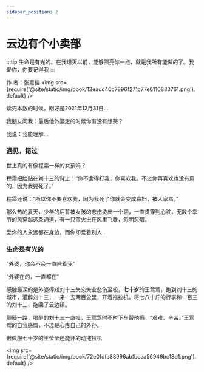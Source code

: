 ```yaml
---
sidebar_position: 2
---
```


# 云边有个小卖部
:::tip
生命是有光的。在我熄灭以前，能够照亮你一点，就是我所有能做的了。我爱你，你要记得我
:::


作    者：张嘉佳
<img src={require('@site/static/img/book/13eadc46c7896f271c77e6110883761.png').default} />

读完本数的时候，刚好是2021年12月31日...

我朋友问我：最后他外婆走的时候你有没有想哭？

我说：我能理解...


### 遇见，错过

世上真的有像程霜一样的女孩吗？

程霜把脸贴在刘十三的背上：“你不舍得打我，你喜欢我。不过你再喜欢也没有用的，因为我要死了。”

程霜还说：“所以你不要喜欢我，因为我死了你就会变成寡妇，被人家骂。”

那么热的夏天，少年的后背被女孩的悲伤烫出一个洞，一直贯穿到心脏，无数个季节的风穿越这条通道，有一只萤火虫在风里飞舞，忽明忽暗。

爱你的人永远都在身边，而你却爱着别人...

### 生命是有光的

“外婆，你会不会一直陪着我”

“外婆在的，一直都在”

感触最深的是外婆得知刘十三失恋失业悲伤至极，**七十岁**的王莺莺，跑到刘十三的城市，灌醉刘十三，一来一去两百公里，开着拖拉机，将七八十斤的行李和一百三的刘十三，拖回了云边镇。

颠簸一路，喝醉的刘十三一直吐，王莺莺时不时下车替他擦。“艰难，辛苦。”王莺莺的自我感慨，不过是心疼自己的外孙。

很佩服七十岁的王莹莹还能开的动拖拉机


<img src={require('@site/static/img/book/72e0fdfa88996abfbcaa56946bc18d1.png').default} />
